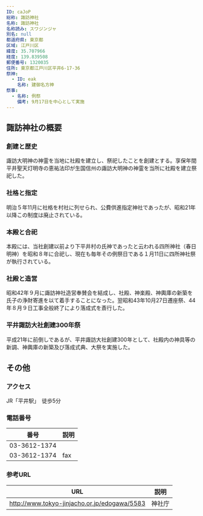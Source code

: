 ```yaml
---
ID: caJoP
総称: 諏訪神社
名称: 諏訪神社
名称読み: スワジンジャ
別名: null
都道府県: 東京都
区域: 江戸川区
緯度: 35.707966
経度: 139.839508
郵便番号: 1320035
住所: 東京都江戸川区平井6-17-36
祭神:
  - ID: eak
    名称: 建御名方神
祭事:
  - 名称: 例祭
    備考: 9月17日を中心として実施
---
```


## 諏訪神社の概要

### 創建と歴史

諏訪大明神の神霊を当地に社殿を建立し、祭祀したことを創建とする。享保年間平井聖天灯明寺の恵祐法印が生国信州の諏訪大明神の神霊を当所に社殿を建立祭祀した。

### 社格と指定

明治５年11月に社格を村社に列せられ、公費供進指定神社であったが、昭和21年以降この制度は廃止されている。

### 本殿と合祀

本殿には、当社創建以前より下平井村の氏神であったと云われる四所神社（春日明神）を昭和８年に合祀し、現在も毎年その例祭日である１月11日に四所神社祭が執行されている。

### 社殿と造営

昭和42年９月に諏訪神社造営奉賛会を結成し、社殿、神楽殿、神輿庫の新築を氏子の浄財寄進を以て着手することになった。翌昭和43年10月27日遷座祭、44年８月９日工事全般終了により落成式を斎行した。

### 平井諏訪大社創建300年祭

平成21年に前倒しであるが、平井諏訪大社創建300年として、社殿内の神具等の新調、神輿庫の新築及び落成式典、大祭を実施した。

## その他

### アクセス

JR「平井駅」　徒歩5分

### 電話番号

| 番号         | 説明 |
| ------------ | ---- |
| 03-3612-1374 |      |
| 03-3612-1374 | fax  |

### 参考URL

| URL                                          | 説明   |
| -------------------------------------------- | ------ |
| http://www.tokyo-jinjacho.or.jp/edogawa/5583 | 神社庁 |
